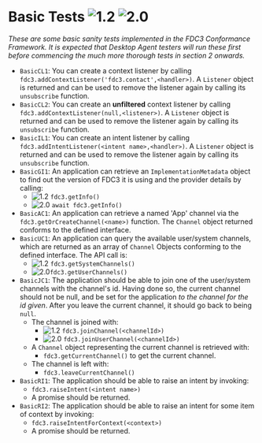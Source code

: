 # Basic Tests ![1.2](https://img.shields.io/badge/FDC3-1.2-green) ![2.0](https://img.shields.io/badge/FDC3-2.0-blue)

_These are some basic sanity tests implemented in the FDC3 Conformance Framework.  It is expected that Desktop Agent testers will run these first before commencing the much more thorough tests in section 2 onwards._

- `BasicCL1`: You can create a context listener by calling `fdc3.addContextListener('fdc3.contact',<handler>)`.  A `Listener` object is returned and can be used to remove the listener again by calling its `unsubscribe` function.
- `BasicCL2`: You can create an **unfiltered** context listener by calling `fdc3.addContextListener(null,<listener>)`.  A `Listener` object is returned and can be used to remove the listener again by calling its `unsubscribe` function.
- `BasicIL1`: You can create an intent listener by calling `fdc3.addIntentListener(<intent name>,<handler>)`. A `Listener` object is returned and can be used to remove the listener again by calling its `unsubscribe` function.
- `BasicGI1`: An application can retrieve an `ImplementationMetadata` object to find out the version of FDC3 it is using and the provider details by calling:
    - ![1.2](https://img.shields.io/badge/FDC3-1.2-green) `fdc3.getInfo()` 
    - ![2.0](https://img.shields.io/badge/FDC3-2.0-blue) `await fdc3.getInfo()` 
- `BasicAC1`: An application can retrieve a named 'App' channel via the `fdc3.getOrCreateChannel(<name>)` function. The `Channel` object returned conforms to the defined interface.
- `BasicUC1`: An application can query the available user/system channels, which are returned as an array of `Channel` Objects conforming to the defined interface.  The API call is:
  - ![1.2](https://img.shields.io/badge/FDC3-1.2-green) `fdc3.getSystemChannels()`
  - ![2.0](https://img.shields.io/badge/FDC3-2.0-blue)`fdc3.getUserChannels()` 
- `BasicJC1`: The application should be able to join one of the user/system channels with the channel's id.  Having done so, the current channel should not be null, and be set for the application _to the channel for the id given_.  After you leave the current channel, it should go back to being `null`.
  - The channel is joined with:
    - ![1.2](https://img.shields.io/badge/FDC3-1.2-green) `fdc3.joinChannel(<channelId>)` 
    - ![2.0](https://img.shields.io/badge/FDC3-2.0-blue) `fdc3.joinUserChannel(<channelId>)` 
  - A `Channel` object representing the current channel is retrieved with:
    - `fdc3.getCurrentChannel()` to get the current channel.
  - The channel is left with: 
    - `fdc3.leaveCurrentChannel()`
- `BasicRI1`: The application should be able to raise an intent by invoking: 
  - `fdc3.raiseIntent(<intent name>)`
  - A promise should be returned.
- `BasicRI2`: The application should be able to raise an intent for some item of context by invoking:
  - `fdc3.raiseIntentForContext(<context>)`
  - A promise should be returned.

